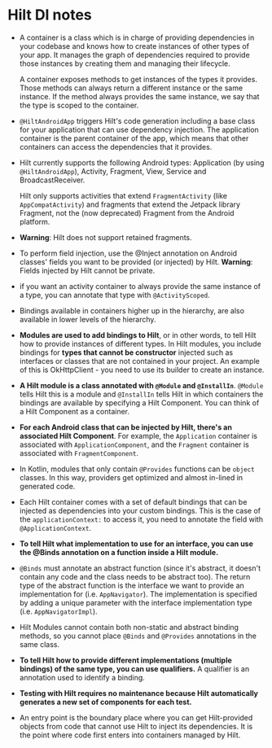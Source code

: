 # Hilt DI notes

* A container is a class which is in charge of providing dependencies in your codebase and knows how to create instances of other types of your app. It manages the graph of dependencies required to provide those instances by creating them and managing their lifecycle.

   A container exposes methods to get instances of the types it provides. Those methods can always return a different instance or the same instance. If the method always provides the same instance, we say that the type is scoped to the container.

* `@HiltAndroidApp` triggers Hilt's code generation including a base class for your application that can use dependency injection. The application container is the parent container of the app, which means that other containers can access the dependencies that it provides.

* Hilt currently supports the following Android types: Application (by using `@HiltAndroidApp`), Activity, Fragment, View, Service and BroadcastReceiver.

  Hilt only supports activities that extend `FragmentActivity` (like `AppCompatActivity`) and fragments that extend the Jetpack library Fragment, not the (now deprecated) Fragment from the Android platform.

* **Warning**: Hilt does not support retained fragments.

* To perform field injection, use the @Inject annotation on Android classes' fields you want to be provided (or injected) by Hilt. **Warning**: Fields injected by Hilt cannot be private.

* if you want an activity container to always provide the same instance of a type, you can annotate that type with `@ActivityScoped`.

* Bindings available in containers higher up in the hierarchy, are also available in lower levels of the hierarchy.

* **Modules are used to add bindings to Hilt**, or in other words, to tell Hilt how to provide instances of different types. In Hilt modules, you include bindings for **types that cannot be constructor** injected such as interfaces or classes that are not contained in your project. An example of this is OkHttpClient - you need to use its builder to create an instance.

* **A Hilt module is a class annotated with `@Module` and `@InstallIn`**. `@Module` tells Hilt this is a module and `@InstallIn` tells Hilt in which containers the bindings are available by specifying a Hilt Component. You can think of a Hilt Component as a container.

* **For each Android class that can be injected by Hilt, there's an associated Hilt Component**. For example, the `Application` container is associated with `ApplicationComponent`, and the `Fragment` container is associated with `FragmentComponent`.

* In Kotlin, modules that only contain `@Provides` functions can be `object` classes. In this way, providers get optimized and almost in-lined in generated code.

* Each Hilt container comes with a set of default bindings that can be injected as dependencies into your custom bindings. This is the case of the `applicationContext:` to access it, you need to annotate the field with `@ApplicationContext`.

* **To tell Hilt what implementation to use for an interface, you can use the @Binds annotation on a function inside a Hilt module.**

* `@Binds` must annotate an abstract function (since it's abstract, it doesn't contain any code and the class needs to be abstract too). The return type of the abstract function is the interface we want to provide an implementation for (i.e. `AppNavigator`). The implementation is specified by adding a unique parameter with the interface implementation type (i.e. `AppNavigatorImpl`).

* Hilt Modules cannot contain both non-static and abstract binding methods, so you cannot place `@Binds` and `@Provides` annotations in the same class.

* **To tell Hilt how to provide different implementations (multiple bindings) of the same type, you can use qualifiers.** A qualifier is an annotation used to identify a binding.

* **Testing with Hilt requires no maintenance because Hilt automatically generates a new set of components for each test.**

* An entry point is the boundary place where you can get Hilt-provided objects from code that cannot use Hilt to inject its dependencies. It is the point where code first enters into containers managed by Hilt.
